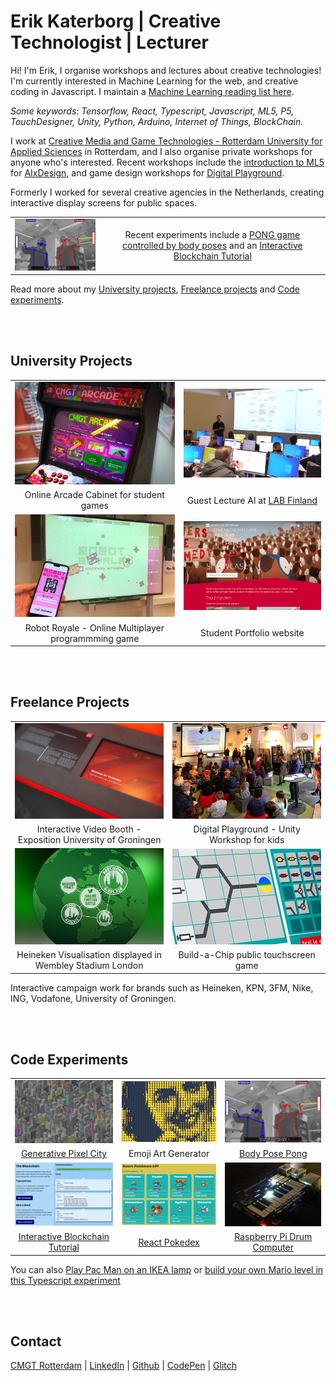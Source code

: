 # Erik Katerborg | Creative Technologist | Lecturer 

Hi! I'm Erik, I organise workshops and lectures about creative technologies! I'm currently interested in Machine Learning for the web, and creative coding in Javascript. I maintain a [Machine Learning reading list here](https://github.com/HR-CMGT/Machine-Learning-Readinglist). 

*Some keywords: Tensorflow, React, Typescript, Javascript, ML5, P5, TouchDesigner, Unity, Python, Arduino, Internet of Things, BlockChain.*

I work at [Creative Media and Game Technologies - Rotterdam University for Applied Sciences](https://www.hogeschoolrotterdam.nl/opleidingen/bachelor/creative-media-and-game-technologies/voltijd/) in Rotterdam, and I also organise private workshops for anyone who's interested. Recent workshops include the [introduction to ML5](https://medium.com/aixdesign/getting-started-with-ml5-js-tutorial-part-i-image-classifier-6d437ec38045) for [AIxDesign](https://www.aixdesign.co), and game design workshops for [Digital Playground](https://digitalplayground.nl). 

Formerly I worked for several creative agencies in the Netherlands, creating interactive display screens for public spaces.

|  |  |
:-------------------------:|:-------------------------:
<img src="./images/posepong.png" width="300" />  |  Recent experiments include a [PONG game controlled by body poses](https://www.youtube.com/watch?v=DMebdxAp0j0) and an [Interactive Blockchain Tutorial](https://kokodoko.github.io/henkcoin)

Read more about my [University projects](#uni), [Freelance projects](#freelance) and [Code experiments](#exp).

<br>
<br>

## <a name="uni"></a>University Projects

|  |  |
:-------------------------:|:-------------------------:
![](./images/arcadecabinet800x515.png)  |  ![](./images/ml1.png)
Online Arcade Cabinet for student games | Guest Lecture AI at [LAB Finland](https://www.lab.fi/en) 
![](./images/robots.jpg)  |  ![](./images/showcase.png)
Robot Royale - Online Multiplayer programmming game | Student Portfolio website

<br>
<br>

## <a name="freelance"></a>Freelance Projects

|  |  |
:-------------------------:|:-------------------------:
![](./images/video.png)  |  ![](./images/unity1.png)
Interactive Video Booth - Exposition University of Groningen | Digital Playground - Unity Workshop for kids
![](./images/beer.png)  |  ![](./images/chip.png)
Heineken Visualisation displayed in Wembley Stadium London | Build-a-Chip public touchscreen game

Interactive campaign work for brands such as Heineken, KPN, 3FM, Nike, ING, Vodafone, University of Groningen.

<br>
<br>

## <a name="exp"></a>Code Experiments

 |  |  |  |
:-------------------------:|:-------------------------:|:-------------------------:
 ![](./images/citysmall.png)  |  ![](./images/emoji.png)  |  ![](./images/posepong.png)
[Generative Pixel City](https://github.com/KokoDoko/kokodoko.github.io/blob/master/images/citybig.png?raw=true) | Emoji Art Generator | [Body Pose Pong](https://www.youtube.com/watch?v=DMebdxAp0j0)
 ![](./images/blockchain.png)  |  ![](./images/pokedex.png)  |  ![](./images/drum.png)
[Interactive Blockchain Tutorial](https://kokodoko.github.io/henkcoin) | [React Pokedex](https://kokodoko.github.io/react-pokedex/) | [Raspberry Pi Drum Computer](https://www.youtube.com/watch?v=DMebdxAp0j0)

You can also [Play Pac Man on an IKEA lamp](https://github.com/KokoDoko/PacmanLamp) or [build your own Mario level in this Typescript experiment](https://kokodoko.github.io/level-editor/)
 
<br>
<br>

## Contact

[CMGT Rotterdam](https://www.hogeschoolrotterdam.nl/opleidingen/bachelor/creative-media-and-game-technologies/voltijd/) | [LinkedIn](https://www.linkedin.com/in/eerkmans/) | [Github](https://github.com/KokoDoko) | [CodePen](https://codepen.io/eerk) | [Glitch](https://glitch.com/@KokoDoko)
